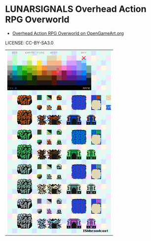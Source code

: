 LUNARSIGNALS Overhead Action RPG Overworld
===

* [Overhead Action RPG Overworld on OpenGameArt.org](https://opengameart.org/content/overhead-action-rpg-overworld)

LICENSE: CC-BY-SA3.0

| |
|---|
| ![zeldalike.png](zeldalike.png) |

